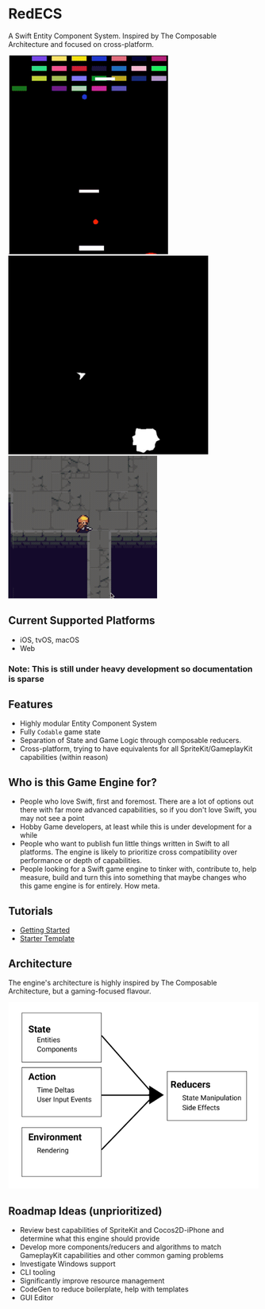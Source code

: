 # RedECS

A Swift Entity Component System. Inspired by The Composable Architecture and focused on cross-platform.

<img src="breakout.gif" />
<img src="asteroids.gif" />
<img src="rpg.gif" />

## Current Supported Platforms

- iOS, tvOS, macOS
- Web

### Note: This is still under heavy development so documentation is sparse

## Features
- Highly modular Entity Component System
- Fully `Codable` game state
- Separation of State and Game Logic through composable reducers.
- Cross-platform, trying to have equivalents for all SpriteKit/GameplayKit capabilities (within reason)

## Who is this Game Engine for?
- People who love Swift, first and foremost. There are a lot of options out there with far more advanced capabilities, so if you don't love Swift, you may not see a point
- Hobby Game developers, at least while this is under development for a while
- People who want to publish fun little things written in Swift to all platforms. The engine is likely to prioritize cross compatibility over performance or depth of capabilities.
- People looking for a Swift game engine to tinker with, contribute to, help measure, build and turn this into something that maybe changes who this game engine is for entirely. How meta.

## Tutorials
- [Getting Started](getting-started.md)
- [Starter Template](https://github.com/RedECSEngine/starter-template)

## Architecture

The engine's architecture is highly inspired by The Composable Architecture, but a gaming-focused flavour.

<img src="redecs-breakdown-1.png" />


## Roadmap Ideas (unprioritized)

- Review best capabilities of SpriteKit and Cocos2D-iPhone and determine what this engine should provide
- Develop more components/reducers and algorithms to match GameplayKit capabilities and other common gaming problems
- Investigate Windows support
- CLI tooling
 - Significantly improve resource management
 - CodeGen to reduce boilerplate, help with templates
- GUI Editor

